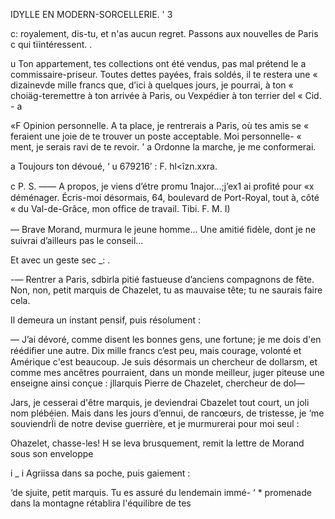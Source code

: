  

IDYLLE EN MODERN-SORCELLERIE. ' 3

c: royalement, dis-tu, et n'as aucun regret. Passons aux nouvelles de Paris
c qui tïintéressent. .

u Ton appartement, tes collections ont été vendus, pas mal prétend le
a commissaire-priseur. Toutes dettes payées, frais soldés, il te restera une
« dizainevde mille francs que, d’ici à quelques jours, je pourrai, à ton
« choiäg-teremettre à ton arrivée à Paris, ou Vexpédier à ton terrier del
« Cid. - a

«F Opinion personnelle. A ta place, je rentrerais a Paris, où tes amis se
« feraient une joie de te trouver un poste acceptable. Moi personnelle-
« ment, je serais ravi de te revoir.
' a Ordonne la marche, je me conformerai.

a Toujours ton dévoué,
‘ u 679216’ : F. hl<îzn.xxra.

c P. S. —— A propos, je viens d’étre promu 1najor...;j’ex1 ai proﬁté pour
«x déménager. Écris-moi désormais, 64, boulevard de Port-Royal, tout à, côté
« du Val-de-Grâce, mon ofﬁce de travail. Tibi. F. M. I)

— Brave Morand, murmura le jeune homme... Une amitié ﬁdèle, dont
je ne suivrai d’ailleurs pas le conseil...

Et avec un geste sec _: .

-— Rentrer a Paris, sdbirla pitié fastueuse d’anciens compagnons de fête.
Non, non, petit marquis de Chazelet, tu as mauvaise tête; tu ne saurais
faire cela.

Il demeura un instant pensif, puis résolument :

— J’ai dévoré, comme disent les bonnes gens, une fortune; je me dois
d'en réédiﬁer une autre. Dix mille francs c’est peu, mais courage, volonté
et Amérique c'est beaucoup. Je suis désormais un chercheur de dollarsm,
et comme mes ancêtres pourraient, dans un monde meilleur, juger piteuse
une enseigne ainsi conçue : jllarquis Pierre de Chazelet, chercheur de dol—

Jars, je cesserai d'être marquis, je deviendrai Cbazelet tout court, un joli
nom plébéien. Mais dans les jours d’ennui, de rancœurs, de tristesse, je
‘me souviendrÏi de notre devise guerrière, et je murmurerai pour moi seul :

Ohazelet, chasse-les!
H se leva brusquement, remit la lettre de Morand sous son enveloppe

i _ i Agriissa dans sa poche, puis gaiement :

‘de sjuite, petit marquis. Tu es assuré du lendemain immé-
‘ * promenade dans la montagne rétablira l'équilibre de tes

 

 


